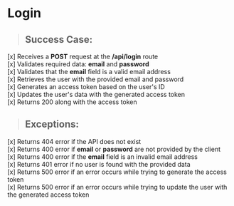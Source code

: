 # Login

> ## Success Case:  
[x] Receives a **POST** request at the **/api/login** route  
[x] Validates required data: **email** and **password**  
[x] Validates that the **email** field is a valid email address  
[x] Retrieves the user with the provided email and password  
[x] Generates an access token based on the user's ID  
[x] Updates the user's data with the generated access token  
[x] Returns 200 along with the access token  

> ## Exceptions:  
[x] Returns 404 error if the API does not exist  
[x] Returns 400 error if **email** or **password** are not provided by the client  
[x] Returns 400 error if the **email** field is an invalid email address  
[x] Returns 401 error if no user is found with the provided data  
[x] Returns 500 error if an error occurs while trying to generate the access token  
[x] Returns 500 error if an error occurs while trying to update the user with the generated access token  
